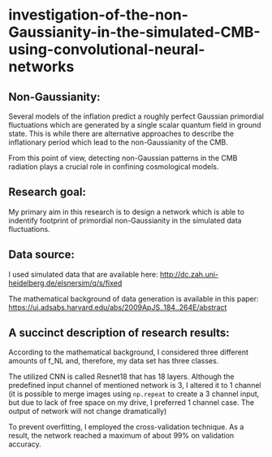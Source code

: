 # investigation-of-the-non-Gaussianity-in-the-simulated-CMB-using-convolutional-neural-networks

Non-Gaussianity:
-----------------
Several models of the inflation predict a roughly perfect Gaussian primordial fluctuations which are generated by a single scalar quantum field in ground state. This is while there are alternative approaches to describe the inflationary period which lead to the non-Gaussianity of the CMB.

From this point of view, detecting non-Gaussian patterns in the CMB radiation plays a crucial role in confining cosmological models.

Research goal:
---------------------
My primary aim in this research is to design a network which is able to indentify footprint of primordial non-Gaussianity in the simulated data fluctuations. 

Data source:
-------------
I used simulated data that are available here:
http://dc.zah.uni-heidelberg.de/elsnersim/q/s/fixed

The mathematical background of data generation is available in this paper: https://ui.adsabs.harvard.edu/abs/2009ApJS..184..264E/abstract

A succinct description of research results:
---------------------------------------------
According to the mathematical background, I considered three different amounts of f_NL and, therefore, my data set has three classes.

The utilized CNN is called Resnet18 that has 18 layers. Although the predefined input channel of mentioned network is 3, I altered it to 1 channel (it is possible to merge images using ```np.repeat``` to create a 3 channel input, but due to lack of free space on my drive, I preferred 1 channel case. The output of network will not change dramatically)

To prevent overfitting, I employed the cross-validation technique. As a result, the network reached a maximum of about 99% on validation accuracy.  
